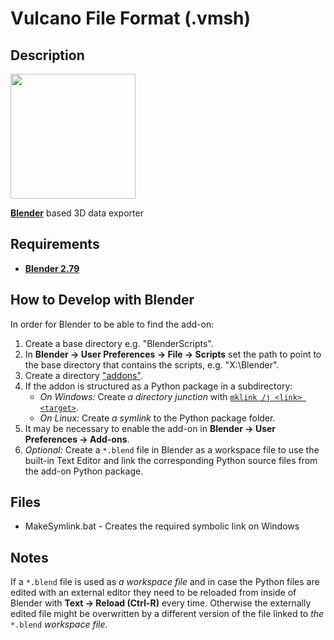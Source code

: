 Vulcano File Format (.vmsh)
====

Description
----
[<img src="https://download.blender.org/institute/logos/blender-plain.png" width=200>][1]

[**Blender**][1] based 3D data exporter

Requirements
----
* [**Blender 2.79**][1]

[1]: https://www.blender.org

How to Develop with Blender
----
In order for Blender to be able to find the add-on:
1. Create a base directory e.g. "BlenderScripts".
2. In **Blender -> User Preferences -> File -> Scripts** set the path to point to the base directory that contains the scripts, e.g. "X:\Blender".
3. Create a directory ["addons"][2].
4. If the addon is structured as a Python package in a subdirectory:
   * *On Windows:* Create *a directory junction* with  [`mklink /j <link> <target>`][3].
   * *On Linux:* Create *a symlink* to the Python package folder.
5. It may be necessary to enable the add-on in **Blender -> User Preferences -> Add-ons**.
6. *Optional:* Create a `*.blend` file in Blender as a workspace file to use the built-in Text Editor and link the corresponding Python source files from the add-on Python package.

[2]: https://docs.blender.org/manual/en/dev/preferences/file.html#scripts-path
[3]: https://ss64.com/nt/mklink.html

Files
----
* MakeSymlink.bat - Creates the required symbolic link on Windows

Notes
----
If a `*.blend` file is used as *a workspace file* and in case the Python files are edited with an external editor they need to be reloaded from inside of Blender with **Text -> Reload (Ctrl-R)** every time. Otherwise the externally edited file might be overwritten by a different version of the file linked to *the* `*.blend` *workspace file*.
